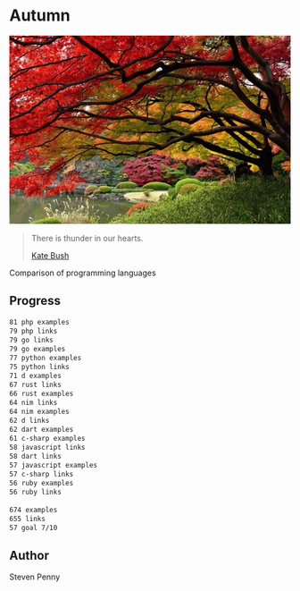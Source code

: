 # Autumn

![hero](docs/image.jpg)

> There is thunder in our hearts.
>
> [Kate Bush](//youtu.be/8rIjsa85UVk)

Comparison of programming languages

## Progress

~~~
81 php examples
79 php links
79 go links
79 go examples
77 python examples
75 python links
71 d examples
67 rust links
66 rust examples
64 nim links
64 nim examples
62 d links
62 dart examples
61 c-sharp examples
58 javascript links
58 dart links
57 javascript examples
57 c-sharp links
56 ruby examples
56 ruby links

674 examples
655 links
57 goal 7/10
~~~

## Author

Steven Penny
